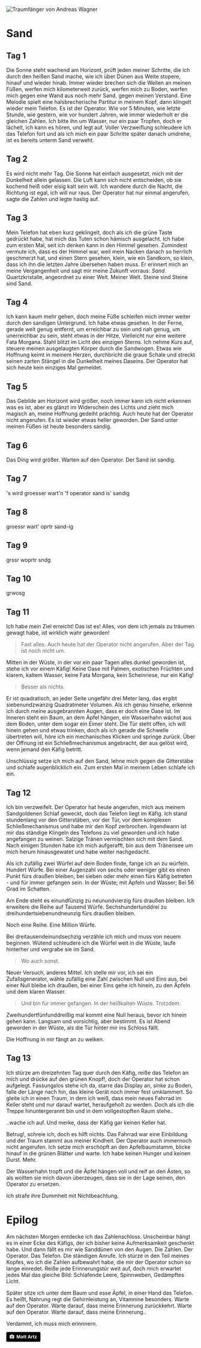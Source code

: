 ![Traumfänger von Andreas Wagner](/assets/post-images/traumfaenger.jpg)

# Sand

## Tag 1

Die Sonne steht wachend am Horizont, prüft jeden meiner Schritte, die ich durch den heißen Sand mache, wie ich über Dünen aus Weite stopere, hinauf und wieder hinab. Immer wieder brechen sich die Wellen an meinen Füßen, werfen mich kilometerweit zurück, werfen mich zu Boden, werfen mich gegen eine Wand aus noch mehr Sand, gegen meinen Verstand. Eine Melodie spielt eine halsbrecherische Partitur in meinem Kopf, dann klingelt wieder mein Telefon. Es ist der Operator. Wie vor 5 Minuten, wie letzte Stunde, wie gestern, wie vor hundert Jahren, wie immer wiederholt er die gleichen Zahlen.
Ich bitte ihn um Wasser, nur ein paar Tropfen, doch er lächelt, ich kann es hören, und legt auf.
Voller Verzweiflung schleudere ich das Telefon fort und als ich mich ein paar Schritte später danach umdrehe, ist es bereits unterm Sand verweht.

## Tag 2

Es wird nicht mehr Tag. Die Sonne hat einfach ausgesetzt, mich mit der Dunkelheit allein gelassen. Die Luft kann sich nicht entscheiden, ob sie kochend heiß oder eisig kalt sein will. Ich wandere durch die Nacht, die Richtung ist egal, ich will nur raus. Der Operator hat nur einmal angerufen, sagte die Zahlen und legte hastig auf.

## Tag 3

Mein Telefon hat eben kurz geklingelt, doch als ich die grüne Taste gedrückt habe, hat mich das Tuten schon hämisch ausgelacht.
Ich habe zum ersten Mal, seit ich denken kann in den Himmel gesehen. Zumindest vermute ich, dass es der Himmel war, weil mein Nacken danach so herrlich geschmerzt hat, und einen Stern gesehen, klein, wie ein Sandkorn, so klein, dass ich ihn die letzten Jahre übersehen haben muss. Er erinnert mich an meine Vergangenheit und sagt mir meine Zukunft vorraus: _Sand_. Quartzkristalle, angeordnet zu einer Welt. Meiner Welt. Steine sind Steine sind Sand.

## Tag 4

Ich kann kaum mehr gehen, doch meine Füße schleifen mich immer weiter durch den sandigen Untergrund.
Ich habe etwas gesehen. In der Ferne, gerade weit genug entfernt, um erreichbar zu sein und nah genug, um unerreichbar zu sein, steht etwas in der Hitze, Vielleicht nur eine weitere Fata Morgana. Stahl blitzt im Licht des einzigen Sterns.
Ich nehme Kurs auf, steuere meinen ausgelaugten Körper durch die Sandwogen. Etwas wie Hoffnung keimt in meinem Herzen, durchbricht die graue Schale und streckt seinen zarten Stängel in die Dunkelheit meines Daseins. Der Operator hat sich heute kein einziges Mal gemeldet.

## Tag 5

Das Gebilde am Horizont wird größer, noch immer kann ich nicht erkennen was es ist, aber es glänzt im Widerschein des Lichts und zieht mich magisch an, meine Hoffnung gedeiht prächtig. Auch heute hat der Operator nicht angerufen. Es ist wieder etwas heller geworden. Der Sand unter meinen Füßen ist heute besonders sandig.

## Tag 6

Das Ding wird größer. Warten auf den Operator. Der Sand ist sandig.

## Tag 7

's wird groesser wart'n 'f operator sand is' sandig

## Tag 8

groessr wart' oprtr sand-ig

## Tag 9

grssr woprtr sndg

## Tag 10

grwosg

## Tag 11

Ich habe mein Ziel erreicht! Das ist es! Alles, von dem ich jemals zu träumen gewagt habe, ist wirklich wahr geworden!

> Fast alles. Auch heute hat der Operator nicht angerufen. Aber der Tag ist noch nicht um.

Mitten in der Wüste, in der vor ein paar Tagen alles dunkel geworden ist, stehe ich vor einem Käfig! Keine Oase mit Palmen, exotischen Früchten und klarem, kaltem Wasser, keine Fata Morgana, kein Scheinriese, nur ein Käfig!

> Besser als nichts.

Er ist quadratisch, an jeder Seite ungefähr drei Meter lang, das ergibt siebenundzwanzig Quadratmeter Volumen. Als ich genau hinsehe, erkenne ich durch meine ausgebrannten Augen, dass er doch eine Oase ist. Im Inneren steht ein Baum, an dem Äpfel hängen, ein Wasserhahn wächst aus dem Boden, unter dem sogar ein Eimer steht. Die Tür steht offen, ich will hinein gehen und etwas trinken, doch als ich gerade die Schwelle übertreten will, höre ich ein mechanisches Klicken und springe zurück. Über der Öffnung ist ein Schließmechanismus angebracht, der aus gelöst wird, wenn jemand den Käfig betritt.

Unschlüssig setze ich mich auf den Sand, lehne mich gegen die Gitterstäbe und schlafe augenblicklich ein. Zum ersten Mal in meinem Leben schlafe ich ein.

## Tag 12

Ich bin verzweifelt. Der Operator hat heute angerufen, mich aus meinem Sandgoldenen Schlaf geweckt, doch das Telefon liegt im Käfig. Ich stand stundenlang vor den Gitterstäben, vor der Tür, vor dem komplexen Schließmechanismus und habe mir den Kopf zerbrochen. Irgendwann ist mir das ständige Klingeln des Telefons zu viel geworden und ich habe angefangen zu weinen. Salzige Tränen vermischten sich mit dem Sand. Nach einigen Stunden habe ich mich aufgerafft, bin aus dem Tränensee um mich herum hinausgewatet und habe weiter nachgedacht.

Als ich zufällig zwei Würfel auf dem Boden finde, fange ich an zu würfeln. Hundert Würfe. Bei einer Augenzahl von sechs oder weniger gibt es einen Punkt fürs draußen bleiben, bei sieben oder mehr einen fürs Käfig betreten - und für immer gefangen sein. In der Wüste; mit Äpfeln und Wasser; Bei 56 Grad im Schatten.

Am Ende steht es einundfünzig zu neunundvierzig fürs draußen bleiben. Ich erweitere die Reihe auf Tausend Würfe. Sechshundertunddrei zu dreihundertsiebenundneunzig fürs draußen bleiben.

Noch eine Reihe. Eine Million Würfe.

Bei dreitausendeinundsechzig verzähle ich mich und muss von neuem beginnen. Wütend schleudere ich die Würfel weit in die Wüste, laufe hinterher und vergrabe sie im Sand.

> Wo auch sonst.

Neuer Versuch, anderes Mittel. Ich stelle mir vor, ich sei ein Zufallsgenerator, wähle zufällig eine Zahl zwischen Null und Eins aus, bei einer Null bleibe ich draußen, bei einer Eins gehe ich hinein, zu den Äpfeln und dem klaren Wasser.

> Und bin für immer gefangen. In der heißkalten Wüste. Trotzdem.

Zweihundertfünfunddreißig mal kommt eine Null heraus, bevor ich hinein gehen kann. Langsam und vorsichtig, aber bestimmt. Es ist Abend geworden in der Wüste, als die Tür hinter mir ins Schloss fällt.

Die Hoffnung in mir fängt an zu welken.

## Tag 13

Ich stürze am dreizehnten Tag quer durch den Käfig, reiße das Telefon an mich und drücke auf den grünen Knopf!, doch der Operator hat schon aufgelegt.
Fassungslos stehe ich da, starre das Display an, sinke zu Boden, falle der Länge nach hin, das kleine Gerät noch immer fest umklammert. So gleite ich in einen Traum, in dem ich weiß, dass mein neues Fahrrad im Keller steht und nur darauf wartet, heraufgeholt zu werden. Doch als ich die Treppe hinuntergerannt bin und in dem vollgestopften Raum stehe..

..wache ich auf. Und merke, dass der Käfig gar keinen Keller hat.

Betrug!, schreie ich, doch es hilft nichts. Das Fahrrad war eine Einbildung und der Traum stammt aus meiner Kindheit. Der Operator auch immernoch nicht angerufen. Ich setze mich erschöpft an den Apfelbaumstamm, blicke hinauf in die grünen Blätter und warte. Ich habe keinen Hunger und keinen Durst. Mehr.

Der Wasserhahn tropft und die Äpfel hängen voll und reif an den Ästen, so als wollten sie mich davon überzeugen, dass sie in der Lage seinen, den Operator zu ersetzen.

Ich strafe ihre Dummheit mit Nichtbeachtung.

# Epilog

Am nächsten Morgen entdecke ich das Zahlenschloss. Unscheinbar hängt es in einer Ecke des Käfigs, der ich bisher keine Aufmerksamkeit geschenkt habe.
Und dann fällt es mir wie Sanddünen von den Augen. Die Zahlen. Der Operator. Das Telefon. Die ständigen Anrufe.
Ich stürze in den Teil meines Kopfes, wo ich die Zahlen aufbewahrt habe, die mir der Operator schon so lange einredet. Reiße jede Erinnerungstür weit auf, doch mich erwartet jedes Mal das gleiche Bild: Schlafende Leere, Spinnweben, Gedämpftes Licht.

Später sitze ich unter dem Baum und esse Äpfel, in einer Hand das Telefon. Es heißt, Nahrung regt die Gehirnleistung an, Vitamnine besonders.
Warte auf den Operator. Warte darauf, dass meine Erinnerung zurückkehrt. Warte auf den Operator. Warte darauf, dass meine Erinnerung..

Verdammt, ich muss mich erinnnern.

<a style="background-color:black;color:white;text-decoration:none;padding:4px 6px;font-family:-apple-system, BlinkMacSystemFont, &quot;San Francisco&quot;, &quot;Helvetica Neue&quot;, Helvetica, Ubuntu, Roboto, Noto, &quot;Segoe UI&quot;, Arial, sans-serif;font-size:12px;font-weight:bold;line-height:1.2;display:inline-block;border-radius:3px;" href="https://unsplash.com/@mattartz?utm_medium=referral&amp;utm_campaign=photographer-credit&amp;utm_content=creditBadge" target="_blank" rel="noopener noreferrer" title="Download free do whatever you want high-resolution photos from Matt Artz"><span style="display:inline-block;padding:2px 3px;"><svg xmlns="http://www.w3.org/2000/svg" style="height:12px;width:auto;position:relative;vertical-align:middle;top:-1px;fill:white;" viewBox="0 0 32 32"><title>unsplash-logo</title><path d="M20.8 18.1c0 2.7-2.2 4.8-4.8 4.8s-4.8-2.1-4.8-4.8c0-2.7 2.2-4.8 4.8-4.8 2.7.1 4.8 2.2 4.8 4.8zm11.2-7.4v14.9c0 2.3-1.9 4.3-4.3 4.3h-23.4c-2.4 0-4.3-1.9-4.3-4.3v-15c0-2.3 1.9-4.3 4.3-4.3h3.7l.8-2.3c.4-1.1 1.7-2 2.9-2h8.6c1.2 0 2.5.9 2.9 2l.8 2.4h3.7c2.4 0 4.3 1.9 4.3 4.3zm-8.6 7.5c0-4.1-3.3-7.5-7.5-7.5-4.1 0-7.5 3.4-7.5 7.5s3.3 7.5 7.5 7.5c4.2-.1 7.5-3.4 7.5-7.5z"></path></svg></span><span style="display:inline-block;padding:2px 3px;">Matt Artz</span></a>

